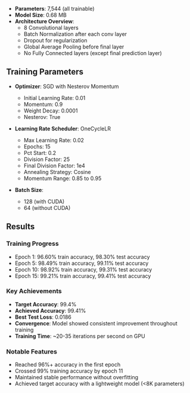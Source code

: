 - **Parameters**: 7,544 (all trainable)
- **Model Size**: 0.68 MB
- **Architecture Overview**:
  - 8 Convolutional layers
  - Batch Normalization after each conv layer
  - Dropout for regularization
  - Global Average Pooling before final layer
  - No Fully Connected layers (except final prediction layer)

## Training Parameters

- **Optimizer**: SGD with Nesterov Momentum
  - Initial Learning Rate: 0.01
  - Momentum: 0.9
  - Weight Decay: 0.0001
  - Nesterov: True

- **Learning Rate Scheduler**: OneCycleLR
  - Max Learning Rate: 0.02
  - Epochs: 15
  - Pct Start: 0.2
  - Division Factor: 25
  - Final Division Factor: 1e4
  - Annealing Strategy: Cosine
  - Momentum Range: 0.85 to 0.95

- **Batch Size**: 
  - 128 (with CUDA)
  - 64 (without CUDA)

## Results

### Training Progress
- Epoch 1: 96.60% train accuracy, 98.30% test accuracy
- Epoch 5: 98.49% train accuracy, 99.11% test accuracy
- Epoch 10: 98.92% train accuracy, 99.31% test accuracy
- Epoch 15: 99.21% train accuracy, 99.41% test accuracy

### Key Achievements
- **Target Accuracy**: 99.4%
- **Achieved Accuracy**: 99.41%
- **Best Test Loss**: 0.0186
- **Convergence**: Model showed consistent improvement throughout training
- **Training Time**: ~20-35 iterations per second on GPU

### Notable Features
- Reached 96%+ accuracy in the first epoch
- Crossed 99% training accuracy by epoch 11
- Maintained stable performance without overfitting
- Achieved target accuracy with a lightweight model (<8K parameters)
